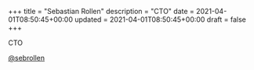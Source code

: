 +++
title = "Sebastian Rollen"
description = "CTO"
date = 2021-04-01T08:50:45+00:00
updated = 2021-04-01T08:50:45+00:00
draft = false
+++

CTO

[@sebrollen](https://github.com/SebRollen)
